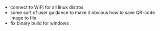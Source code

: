 - connect to WIFI for all linux distros
- some sort of user guidance to make it obvious how to save QR-code image to file
- fix binary build for windows